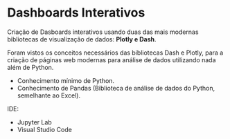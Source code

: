 # Dashboards Interativos

Criação de Dasboards interativos usando duas das mais modernas bibliotecas de visualização de dados: **Plotly e Dash**.

Foram vistos os conceitos necessários das bibliotecas Dash e Plotly, para a criação de páginas web modernas para análise de dados utilizando nada além de Python.

* Conhecimento mínimo de Python.
* Conhecimento de Pandas (Biblioteca de análise de dados do Python, semelhante ao Excel).

IDE:
* Jupyter Lab
* Visual Studio Code